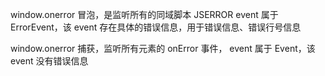 window.onerror 冒泡，是监听所有的同域脚本 JSERROR
event 属于 ErrorEvent，该 event 存在具体的错误信息，用于错误信息、错误行号信息

window.onerror 捕获，监听所有元素的 onError 事件，
event 属于 Event，该 event 没有错误信息
